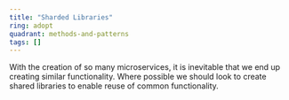 ```yaml
---
title: "Sharded Libraries"
ring: adopt
quadrant: methods-and-patterns
tags: []
---
```

With the creation of so many microservices, it is inevitable that we end up creating similar functionality. 
Where possible we should look to create shared libraries to enable reuse of common functionality.

